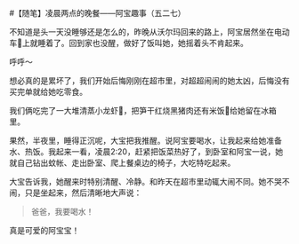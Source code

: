 #【随笔】凌晨两点的晚餐——阿宝趣事（五二七）

不知道是头一天没睡够还是怎么的，昨晚从沃尔玛回来的路上，阿宝居然坐在电动车🛵上就睡着了。回到家也没醒，做好了饭叫她，她摇着头不肯起来。

呼呼～

想必真的是累坏了，我们开始后悔刚刚在超市里，对超超闹闹的她太凶，后悔没有买完单就给她吃零食。

我们俩吃完了一大堆清蒸小龙虾🦞，把笋干红烧黑猪肉还有米饭🍚给她留在冰箱里。

果然，半夜里，睡得正沉呢，大宝把我推醒。说阿宝要喝水，让我起来给她准备水、热饭。我起来一看，凌晨2:20，赶紧把饭菜热好了，到卧室和阿宝一说，她就自己钻出蚊帐、走出卧室、爬上餐桌边的椅子，大吃特吃起来。

大宝告诉我，她醒来时特别清醒、冷静。和昨天在超市里动辄大闹不同。她不哭不闹，只是坐起来，然后清晰地大声说：

> 爸爸，我要喝水！

真是可爱的阿宝宝！